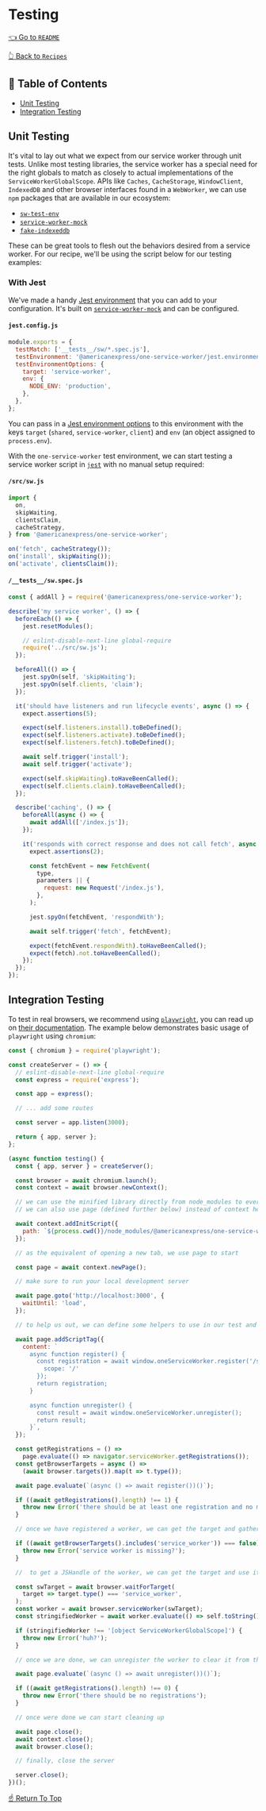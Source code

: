 [jest]: https://jestjs.io
[ava]: https://github.com/avajs/ava
[test-environment]: https://jestjs.io/docs/en/configuration#testenvironment-string
[test-environment-options]: https://jestjs.io/docs/en/configuration#testenvironmentoptions-object

[playwright-docs]: https://github.com/microsoft/playwright/blob/master/docs/api.md#browsercontextaddinitscriptscript-args
[playwright]: https://github.com/microsoft/playwright
[sw-test-env]: https://github.com/popeindustries/sw-test-env
[service-worker-mock]: https://github.com/pinterest/service-workers/tree/master/packages/service-worker-mock
[fake-indexeddb]: https://github.com/dumbmatter/fakeIndexedDB

# Testing

[👈 Go to `README`](../../README.md)

[👆 Back to `Recipes`](./README.md)

## 📖 Table of Contents

- [Unit Testing](#-unit-testing)
- [Integration Testing](#-integration-testing)

## Unit Testing

It's vital to lay out what we expect from our service worker through unit tests. Unlike
most testing libraries, the service worker has a special need for the right globals to
match as closely to actual implementations of the `ServiceWorkerGlobalScope`. APIs
like `Caches`, `CacheStorage`, `WindowClient`, `IndexedDB` and other browser interfaces
found in a `WebWorker`, we can use `npm` packages that are available in our ecosystem:

- [`sw-test-env`](sw-test-env)
- [`service-worker-mock`](service-worker-mock)
- [`fake-indexeddb`](fake-indexeddb)

These can be great tools to flesh out the behaviors desired from a service worker.
For our recipe, we'll be using the script below for our testing examples:

### With Jest

We've made a handy [Jest environment](jest-environment) that you can add to your configuration.
It's built on [`service-worker-mock`](service-worker-mock) and can be configured.

#### `jest.config.js`
```js
module.exports = {
  testMatch: ['__tests__/sw/*.spec.js'],
  testEnvironment: '@americanexpress/one-service-worker/jest.environment.js',
  testEnvironmentOptions: {
    target: 'service-worker',
    env: {
      NODE_ENV: 'production',
    },
  },
};
```

You can pass in a [Jest environment options](jest-environment-options) to this environment with
the keys `target` (`shared`, `service-worker`, `client`) and `env` (an object assigned
to `process.env`).

With the `one-service-worker` test environment, we can start testing
a service worker script in [`jest`][jest] with no manual setup required:

#### `/src/sw.js`

```javascript
import {
  on,
  skipWaiting,
  clientsClaim,
  cacheStrategy,
} from '@americanexpress/one-service-worker';

on('fetch', cacheStrategy());
on('install', skipWaiting());
on('activate', clientsClaim());
```

#### `/__tests__/sw.spec.js`
```js
const { addAll } = require('@americanexpress/one-service-worker');

describe('my service worker', () => {
  beforeEach(() => {
    jest.resetModules();

    // eslint-disable-next-line global-require
    require('../src/sw.js');
  });

  beforeAll(() => {
    jest.spyOn(self, 'skipWaiting');
    jest.spyOn(self.clients, 'claim');
  });

  it('should have listeners and run lifecycle events', async () => {
    expect.assertions(5);

    expect(self.listeners.install).toBeDefined();
    expect(self.listeners.activate).toBeDefined();
    expect(self.listeners.fetch).toBeDefined();

    await self.trigger('install');
    await self.trigger('activate');

    expect(self.skipWaiting).toHaveBeenCalled();
    expect(self.clients.claim).toHaveBeenCalled();
  });

  describe('caching', () => {
    beforeAll(async () => {
      await addAll(['/index.js']);
    });

    it('responds with correct response and does not call fetch', async () => {
      expect.assertions(2);

      const fetchEvent = new FetchEvent(
        type,
        parameters || {
          request: new Request('/index.js'),
        },
      );

      jest.spyOn(fetchEvent, 'respondWith');

      await self.trigger('fetch', fetchEvent);

      expect(fetchEvent.respondWith).toHaveBeenCalled();
      expect(fetch).not.toHaveBeenCalled();
    });
  });
});
```

## Integration Testing

To test in real browsers, we recommend using [`playwright`][playwright], you
can read up on [their documentation](playwright-docs). The example below
demonstrates basic usage of `playwright` using `chromium`:

```js
const { chromium } = require('playwright');

const createServer = () => {
  // eslint-disable-next-line global-require
  const express = require('express');

  const app = express();

  // ... add some routes

  const server = app.listen(3000);

  return { app, server };
};

(async function testing() {
  const { app, server } = createServer();

  const browser = await chromium.launch();
  const context = await browser.newContext();

  // we can use the minified library directly from node_modules to every page created
  // we can also use page (defined further below) instead of context here for per page usage

  await context.addInitScript({
    path: `${process.cwd()}/node_modules/@americanexpress/one-service-worker/index.min.js`,
  });

  // as the equivalent of opening a new tab, we use page to start

  const page = await context.newPage();

  // make sure to run your local development server

  await page.goto('http://localhost:3000', {
    waitUntil: 'load',
  });

  // to help us out, we can define some helpers to use in our test and add it to the document

  await page.addScriptTag({
    content: `
      async function register() {
        const registration = await window.oneServiceWorker.register('/sw.js', {
          scope: '/'
        });
        return registration;
      }

      async function unregister() {
        const result = await window.oneServiceWorker.unregister();
        return result;
      }`,
  });

  const getRegistrations = () =>
    page.evaluate(() => navigator.serviceWorker.getRegistrations());
  const getBrowserTargets = async () =>
    (await browser.targets()).map(t => t.type());

  await page.evaluate(`(async () => await register())()`);

  if ((await getRegistrations().length) !== 1) {
    throw new Error('there should be at least one registration and no more');
  }

  // once we have registered a worker, we can get the target and gather some insight on the service worker

  if ((await getBrowserTargets().includes('service_worker')) === false) {
    throw new Error('service worker is missing?');
  }

  //  to get a JSHandle of the worker, we can get the target and use it to access the handle

  const swTarget = await browser.waitForTarget(
    target => target.type() === 'service_worker',
  );
  const worker = await browser.serviceWorker(swTarget);
  const stringifiedWorker = await worker.evaluate(() => self.toString());

  if (stringifiedWorker !== '[object ServiceWorkerGlobalScope]') {
    throw new Error('huh?');
  }

  // once we are done, we can unregister the worker to clear it from the context

  await page.evaluate(`(async () => await unregister())()`);

  if ((await getRegistrations().length) !== 0) {
    throw new Error('there should be no registrations');
  }

  // once were done we can start cleaning up

  await page.close();
  await context.close();
  await browser.close();

  // finally, close the server

  server.close();
})();
```

[☝️ Return To Top](#-&#x1F4D6;-table-of-contents)
